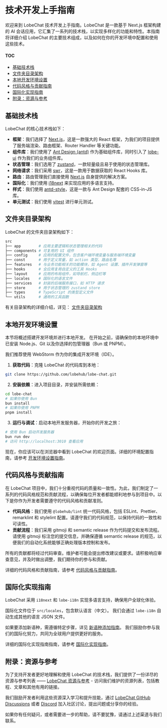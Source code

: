 # 技术开发上手指南

欢迎来到 LobeChat 技术开发上手指南。LobeChat 是一款基于 Next.js 框架构建的 AI 会话应用，它汇集了一系列的技术栈，以实现多样化的功能和特性。本指南将详细介绍 LobeChat 的主要技术组成，以及如何在你的开发环境中配置和使用这些技术。

#### TOC

- [基础技术栈](#基础技术栈)
- [文件夹目录架构](#文件夹目录架构)
- [本地开发环境设置](#本地开发环境设置)
- [代码风格与贡献指南](#代码风格与贡献指南)
- [国际化实现指南](#国际化实现指南)
- [附录：资源与参考](#附录资源与参考)

## 基础技术栈

LobeChat 的核心技术栈如下：

- **框架**：我们选择了 [Next.js](https://nextjs.org/)，这是一款强大的 React 框架，为我们的项目提供了服务端渲染、路由框架、Router Handler 等关键功能。
- **组件库**：我们使用了 [Ant Design (antd)](https://ant.design/) 作为基础组件库，同时引入了 [lobe-ui](https://github.com/lobehub/lobe-ui) 作为我们的业务组件库。
- **状态管理**：我们选用了 [zustand](https://github.com/pmndrs/zustand)，一款轻量级且易于使用的状态管理库。
- **网络请求**：我们采用 [swr](https://swr.vercel.app/)，这是一款用于数据获取的 React Hooks 库。
- **路由**：路由管理我们直接使用 [Next.js](https://nextjs.org/) 自身提供的解决方案。
- **国际化**：我们使用 [i18next](https://www.i18next.com/) 来实现应用的多语言支持。
- **样式**：我们使用 [antd-style](https://github.com/ant-design/antd-style)，这是一款与 Ant Design 配套的 CSS-in-JS 库。
- **单元测试**：我们使用 [vitest](https://github.com/vitest-dev/vitest) 进行单元测试。

## 文件夹目录架构

LobeChat 的文件夹目录架构如下：

```bash
src
├── app        # 应用主要逻辑和状态管理相关的代码
├── components # 可复用的 UI 组件
├── config     # 应用的配置文件，包含客户端环境变量与服务端环境变量
├── const      # 用于定义常量，如 action 类型、路由名等
├── features   # 与业务功能相关的功能模块，如 Agent 设置、插件开发弹窗等
├── hooks      # 全应用复用自定义的工具 Hooks
├── layout     # 应用的布局组件，如导航栏、侧边栏等
├── locales    # 国际化的语言文件
├── services   # 封装的后端服务接口，如 HTTP 请求
├── store      # 用于状态管理的 zustand store
├── types      # TypeScript 的类型定义文件
└── utils      # 通用的工具函数
```

有关目录架构的详细介绍，详见： [文件夹目录架构](Folder-Structure.zh-CN)

## 本地开发环境设置

本节将概述搭建开发环境并进行本地开发。 在开始之前，请确保你的本地环境中已安装 Node.js、Git 以及你选择的包管理器（Bun 或 PNPM）。

我们推荐使用 WebStorm 作为你的集成开发环境（IDE）。

1. **获取代码**：克隆 LobeChat 的代码库到本地：

```bash
git clone https://github.com/lobehub/lobe-chat.git
```

2. **安装依赖**：进入项目目录，并安装所需依赖：

```bash
cd lobe-chat
# 如果你使用 Bun
bun install
# 如果你使用 PNPM
pnpm install
```

3. **运行与调试**：启动本地开发服务器，开始你的开发之旅：

```bash
# 使用 Bun 启动开发服务器
bun run dev
# 访问 http://localhost:3010 查看应用
```

现在，你应该可以在浏览器中看到 LobeChat 的欢迎页面。详细的环境配置指南，请参考 [开发环境设置指南](Setup-Development.zh-CN)。

## 代码风格与贡献指南

在 LobeChat 项目中，我们十分重视代码的质量和一致性。为此，我们制定了一系列的代码风格规范和贡献流程，以确保每位开发者都能顺利地参与到项目中。以下是你作为开发者需要遵守的代码风格和贡献准则。

- **代码风格**：我们使用 `@lobehub/lint` 统一代码风格，包括 ESLint、Prettier、remarklint 和 stylelint 配置。请遵守我们的代码规范，以保持代码的一致性和可读性。
- **贡献流程**：我们采用 gitmoji 和 semantic release 作为代码提交和发布流程。请使用 gitmoji 标注您的提交信息，并确保遵循 semantic release 的规范，以便我们的自动化系统能够正确处理版本控制和发布。

所有的贡献都将经过代码审查。维护者可能会提出修改建议或要求。请积极响应审查意见，并及时做出调整，我们期待你的参与和贡献。

详细的代码风格和贡献指南，请参考 [代码风格与贡献指南](Contributing-Guidelines.zh-CN)。

## 国际化实现指南

LobeChat 采用 `i18next` 和 `lobe-i18n` 实现多语言支持，确保用户全球化体验。

国际化文件位于 `src/locales`，包含默认语言（中文）。 我们会通过 `lobe-i18n` 自动生成其他的语言 JSON 文件。

如果要添加新语种，需遵循特定步骤，详见 [新语种添加指南](Add-New-Locale.zh-CN)。 我们鼓励你参与我们的国际化努力，共同为全球用户提供更好的服务。

详细的国际化实现指南指南，请参考 [国际化实现指南](Internationalization-Implementation.zh-CN)。

## 附录：资源与参考

为了支持开发者更好地理解和使用 LobeChat 的技术栈，我们提供了一份详尽的资源与参考列表 —— [LobeChat 资源与参考](https://github.com/lobehub/lobe-chat/wiki/Resources.zh-CN) - 访问我们维护的资源列表，包括教程、文章和其他有用的链接。

我们鼓励开发者利用这些资源深入学习和提升技能，通过 [LobeChat GitHub Discussions](https://github.com/lobehub/lobe-chat/discussions) 或者 [Discord](https://discord.com/invite/AYFPHvv2jT) 加入社区讨论，提出问题或分享你的经验。

如果你有任何疑问，或者需要进一步的帮助，请不要犹豫，请通过上述渠道与我们联系。
